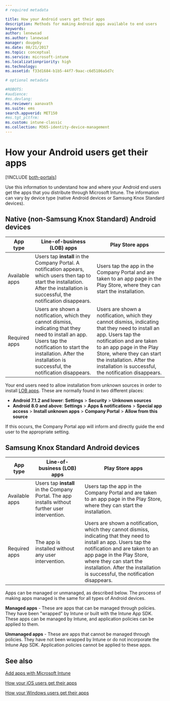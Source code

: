 ```yaml
---
# required metadata

title: How your Android users get their apps 
description: Methods for making Android apps available to end users
keywords:
author: lenewsad
ms.author: lanewsad
manager: dougeby
ms.date: 08/21/2017
ms.topic: conceptual
ms.service: microsoft-intune
ms.localizationpriority: high
ms.technology:
ms.assetid: f33d1684-b1b5-44f7-9aac-c6d5186a5d7c

# optional metadata

#ROBOTS:
#audience:
#ms.devlang:
ms.reviewer: aanavath
ms.suite: ems
search.appverid: MET150
#ms.tgt_pltfrm:
ms.custom: intune-classic
ms.collection: M365-identity-device-management
---
```



# How your Android users get their apps

[!INCLUDE [both-portals](./includes/note-for-both-portals.md)]

Use this information to understand how and where your Android end users get the apps that you distribute through Microsoft Intune. The information can vary by device type (native Android devices or Samsung Knox Standard devices).

## Native (non-Samsung Knox Standard) Android devices

| App type | Line-of-business (LOB) apps | Play Store apps  |
| ------------- |-------------| -----|
| Available apps      | Users tap **install** in the Company Portal. A notification appears, which users then tap to start the installation. After the installation is successful, the notification disappears. | Users tap the app in the Company Portal and are taken to an app page in the Play Store, where they can start the installation.|
| Required apps      | Users are shown a notification, which they cannot dismiss, indicating that they need to install an app. Users tap the notification to start the installation. After the installation is successful, the notification disappears.    | Users are shown a notification, which they cannot dismiss, indicating that they need to install an app. Users tap the notification and are taken to an app page in the Play Store, where they can start the installation. After the installation is successful, the notification disappears. |

Your end users need to allow installation from unknown sources in order to install [LOB apps](lob-apps-android.md). These are normally found in two different places:

* **Android 7.1.2 and lower**: **Settings** > **Security** > **Unknown sources**
* **Android 8.0 and above**: **Settings** > **Apps & notifications** > **Special app access** > **Install unknown apps** > **Company Portal** > **Allow from this source**

If this occurs, the Company Portal app will inform and directly guide the end user to the appropriate setting. 


## Samsung Knox Standard Android devices

| App type | Line-of-business (LOB) apps | Play Store apps  |
| ------------- |-------------| -----|
| Available apps      | Users tap **install** in the Company Portal. The app installs without further user intervention. | Users tap the app in the Company Portal and are taken to an app page in the Play Store, where they can start the installation.|
| Required apps      | The app is installed without any user intervention.    | Users are shown a notification, which they cannot dismiss, indicating that they need to install an app. Users tap the notification and are taken to an app page in the Play Store, where they can start the installation. After the installation is successful, the notification disappears. |

Apps can be managed or unmanaged, as described below. The process of making apps managed is the same for all types of Android devices.

**Managed apps** - These are apps that can be managed through policies. They have been "wrapped" by Intune or built with the Intune App SDK. These apps can be managed by Intune, and application policies can be applied to them.

**Unmanaged apps** - These are apps that cannot be managed through policies. They have not been wrapped by Intune or do not incorporate the Intune App SDK. Application policies cannot be applied to these apps.

## See also
[Add apps with Microsoft Intune](apps-add.md)

[How your iOS users get their apps](end-user-apps-ios.md)

[How your Windows users get their apps](end-user-apps-windows.md)
